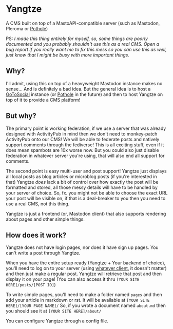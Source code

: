 # Yangtze

A CMS built on top of a MastoAPI-compatible server (such as Mastodon, Pleroma or [Pothole](https://github.com/penguinite/pothole.git))

PS: *I made this thing entirely for myself, so, some things are poorly documented and you probably shouldn't use this as a real CMS. Open a bug report if you really want me to fix this mess so you can use this as well, just know that I might be busy with more important things.*

## Why?

I'll admit, using this on top of a heavyweight Mastodon instance makes no sense... And is definitely a bad idea.
But the general idea is to host a [GoToSocial](https://gotosocial.org/) instance (or [Pothole](https://github.com/penguinite/pothole.git) in the future)
and then to host Yangtze on top of it to provide a CMS platform!

## But why?

The primary point is working federation, if we use a server that was already designed with ActivityPub in mind then we don't need to monkey-patch ActivityPub onto our CMS!
We will be able to federate posts and natively support comments through the fediverse! This is all exciting stuff, even if it does mean spambots are 10x worse now.
But you could also just disable federation in whatever server you're using, that will also end all support for comments.

The second point is easy multi-user and post support! Yangtze just displays all local posts as blog articles or microblog posts (if you're interested in that)
Yangtze *does* lack a bit of control over how exactly the post will be formatted and stored, all those messy details will have to be handled by your server of choice.
So, fx. you might not be able to choose the exact URL your post will be visible on, if that is a deal-breaker to you then you need to use a real CMS, not this thing.

Yangtze is just a frontend (or, Mastodon client) that also supports rendering about pages and other simple things.

## How does it work?

Yangtze does not have login pages, nor does it have sign up pages. You can't write a post through Yangtze.

When you have the entire setup ready (Yangtze + Your backend of choice),
you'll need to log on to your server (using [whatever client](https://joinmastodon.org/apps), it doesn't matter) and then just make a regular post.
Yangtze will retrieve that post and then display it on your page! (You can also access it thru `[YOUR SITE HERE]/posts/[POST ID]`) 

To write simple pages, you'll need to make a folder named `pages` and then add your article in markdown or rst. It will be available at `[YOUR SITE HERE]/[YOUR PAGE NAME]/`
So, if you wrote a document named `about.md` then you should see it at `[YOUR SITE HERE]/about/`

You can configure Yangtze through a config file.